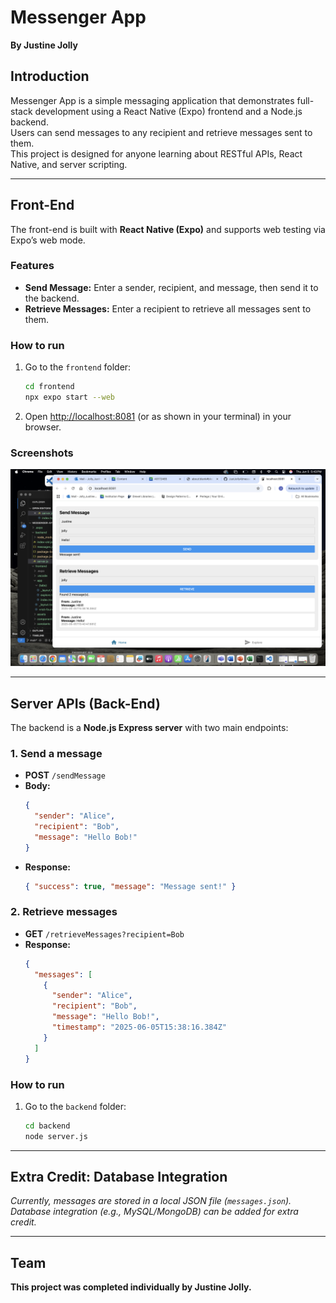 # Messenger App

**By Justine Jolly**

## Introduction

Messenger App is a simple messaging application that demonstrates full-stack development using a React Native (Expo) frontend and a Node.js backend.  
Users can send messages to any recipient and retrieve messages sent to them.  
This project is designed for anyone learning about RESTful APIs, React Native, and server scripting.

---

## Front-End

The front-end is built with **React Native (Expo)** and supports web testing via Expo’s web mode.

### Features

- **Send Message:** Enter a sender, recipient, and message, then send it to the backend.
- **Retrieve Messages:** Enter a recipient to retrieve all messages sent to them.

### How to run

1. Go to the `frontend` folder:
    ```bash
    cd frontend
    npx expo start --web
    ```
2. Open [http://localhost:8081](http://localhost:8081) (or as shown in your terminal) in your browser.

### Screenshots

![Messenger App Screenshot](./images/screenshot2.png)



---

## Server APIs (Back-End)

The backend is a **Node.js Express server** with two main endpoints:

### 1. **Send a message**

- **POST** `/sendMessage`
- **Body:**  
    ```json
    {
      "sender": "Alice",
      "recipient": "Bob",
      "message": "Hello Bob!"
    }
    ```
- **Response:**  
    ```json
    { "success": true, "message": "Message sent!" }
    ```

### 2. **Retrieve messages**

- **GET** `/retrieveMessages?recipient=Bob`
- **Response:**  
    ```json
    {
      "messages": [
        {
          "sender": "Alice",
          "recipient": "Bob",
          "message": "Hello Bob!",
          "timestamp": "2025-06-05T15:38:16.384Z"
        }
      ]
    }
    ```

### How to run

1. Go to the `backend` folder:
    ```bash
    cd backend
    node server.js
    ```

---

## Extra Credit: Database Integration

*Currently, messages are stored in a local JSON file (`messages.json`).  
Database integration (e.g., MySQL/MongoDB) can be added for extra credit.*

---

## Team

**This project was completed individually by Justine Jolly.**